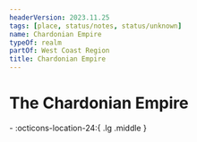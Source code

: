 ```yaml
---
headerVersion: 2023.11.25
tags: [place, status/notes, status/unknown]
name: Chardonian Empire
typeOf: realm
partOf: West Coast Region
title: Chardonian Empire
---
```

# The Chardonian Empire
<div class="grid cards ext-narrow-margin ext-one-column" markdown>
-    :octicons-location-24:{ .lg .middle }   
</div>


